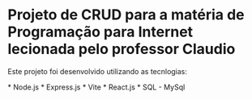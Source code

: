 <h1> Projeto de CRUD para a matéria de Programação para Internet lecionada pelo professor Claudio </h1>

<p>
  Este projeto foi desenvolvido utilizando as tecnlogias: 
</p>
    * Node.js
    * Express.js
    * Vite
    * React.js
    * SQL - MySql


